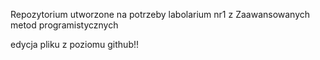 Repozytorium utworzone na potrzeby labolarium nr1 z Zaawansowanych metod programistycznych 

edycja pliku z poziomu github!!
